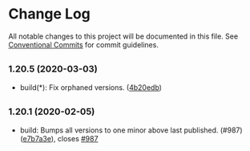 # Change Log

All notable changes to this project will be documented in this file.
See [Conventional Commits](https://conventionalcommits.org) for commit guidelines.

## <small>1.20.5 (2020-03-03)</small>

* build(*): Fix orphaned versions. ([4b20edb](https://gecgithub01.walmart.com/R-Discovery/walmart/commit/4b20edb))





## <small>1.20.1 (2020-02-05)</small>

* build: Bumps all versions to one minor above last published. (#987) ([e7b7a3e](https://gecgithub01.walmart.com/R-Discovery/walmart/commit/e7b7a3e)), closes [#987](https://gecgithub01.walmart.com/R-Discovery/walmart/issues/987)
